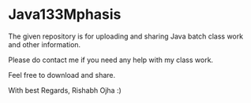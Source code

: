# Java133Mphasis
The given repository is for uploading and sharing Java batch class work and other information.

Please do contact me if you need any help with my class work. 

Feel free to download and share.

With best Regards,
Rishabh Ojha :)
